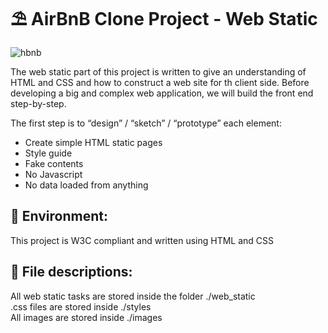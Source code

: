 # ⛱️ AirBnB Clone Project - Web Static
![hbnb](https://user-images.githubusercontent.com/91517809/176107896-998e3280-f565-4e09-a801-c609984bfed6.png)

The web static part of this project is written to give an understanding of HTML and CSS and how to construct a web site for th client side.
Before developing a big and complex web application, we will build the front end step-by-step.

The first step is to “design” / “sketch” / “prototype” each element:

- Create simple HTML static pages
- Style guide
- Fake contents
- No Javascript
- No data loaded from anything
## 🌳 Environment:
This project is W3C compliant and written using HTML and CSS
## 📁 File descriptions:
All web static tasks are stored inside the folder ./web_static  
.css files are stored inside ./styles  
All images are stored inside ./images